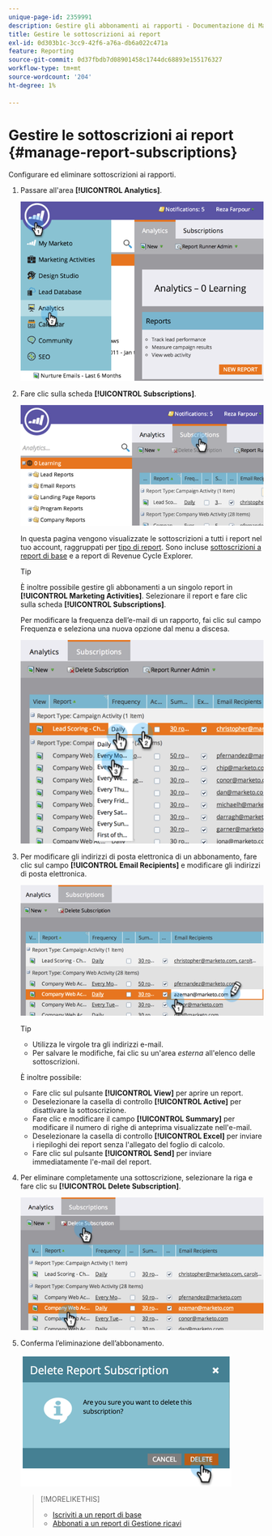 ```yaml
---
unique-page-id: 2359991
description: Gestire gli abbonamenti ai rapporti - Documentazione di Marketo - Documentazione del prodotto
title: Gestire le sottoscrizioni ai report
exl-id: 0d303b1c-3cc9-42f6-a76a-db6a022c471a
feature: Reporting
source-git-commit: 0d37fbdb7d08901458c1744dc68893e155176327
workflow-type: tm+mt
source-wordcount: '204'
ht-degree: 1%

---
```


# Gestire le sottoscrizioni ai report {#manage-report-subscriptions}

Configurare ed eliminare sottoscrizioni ai rapporti.

1. Passare all&#39;area **[!UICONTROL Analytics]**.

   ![](assets/image2014-9-16-10-3a35-3a25.png)

1. Fare clic sulla scheda **[!UICONTROL Subscriptions]**.

   ![](assets/image2014-9-16-10-3a35-3a32.png)

   In questa pagina vengono visualizzate le sottoscrizioni a tutti i report nel tuo account, raggruppati per [tipo di report](/help/marketo/product-docs/reporting/basic-reporting/report-types/report-type-overview.md). Sono incluse [sottoscrizioni a report di base](/help/marketo/product-docs/reporting/basic-reporting/report-subscriptions/subscribe-to-a-basic-report.md) e a report di Revenue Cycle Explorer.

   >[!TIP]
   >
   >È inoltre possibile gestire gli abbonamenti a un singolo report in **[!UICONTROL Marketing Activities]**. Selezionare il report e fare clic sulla scheda **[!UICONTROL Subscriptions]**.

   Per modificare la frequenza dell’e-mail di un rapporto, fai clic sul campo Frequenza e seleziona una nuova opzione dal menu a discesa.

   ![](assets/image2014-9-16-10-3a36-3a4.png)

1. Per modificare gli indirizzi di posta elettronica di un abbonamento, fare clic sul campo **[!UICONTROL Email Recipients]** e modificare gli indirizzi di posta elettronica.

   ![](assets/image2014-9-16-10-3a36-3a11.png)

   >[!TIP]
   >
   >* Utilizza le virgole tra gli indirizzi e-mail.
   >* Per salvare le modifiche, fai clic su un&#39;area _esterna_ all&#39;elenco delle sottoscrizioni.

   È inoltre possibile:

   * Fare clic sul pulsante **[!UICONTROL View]** per aprire un report.
   * Deselezionare la casella di controllo **[!UICONTROL Active]** per disattivare la sottoscrizione.
   * Fare clic e modificare il campo **[!UICONTROL Summary]** per modificare il numero di righe di anteprima visualizzate nell&#39;e-mail.
   * Deselezionare la casella di controllo **[!UICONTROL Excel]** per inviare i riepiloghi dei report senza l&#39;allegato del foglio di calcolo.
   * Fare clic sul pulsante **[!UICONTROL Send]** per inviare immediatamente l&#39;e-mail del report.

1. Per eliminare completamente una sottoscrizione, selezionare la riga e fare clic su **[!UICONTROL Delete Subscription]**.

   ![](assets/image2014-9-16-10-3a36-3a38.png)

1. Conferma l’eliminazione dell’abbonamento.

   ![](assets/image2014-9-16-10-3a36-3a43.png)

   >[!MORELIKETHIS]
   >
   >* [Iscriviti a un report di base](/help/marketo/product-docs/reporting/basic-reporting/report-subscriptions/subscribe-to-a-basic-report.md)
   >* [Abbonati a un report di Gestione ricavi](/help/marketo/product-docs/reporting/revenue-cycle-analytics/revenue-explorer/subscribe-to-a-revenue-explorer-report.md)
